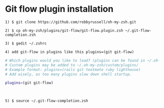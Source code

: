 # Git flow plugin installation

    1) $ git clone https://github.com/robbyrussell/oh-my-zsh.git 

    2) $ cp oh-my-zsh/plugins/git-flow/git-flow.plugin.zsh ~/.git-flow-completion.zsh

    3) $ gedit ~/.zshrc

    4) add git-flow in plugins like this plugins=(git git-flow)

```bash
# Which plugins would you like to load? (plugins can be found in ~/.oh-my-zsh/plugins/*)
# Custom plugins may be added to ~/.oh-my-zsh/custom/plugins/
# Example format: plugins=(rails git textmate ruby lighthouse)
# Add wisely, as too many plugins slow down shell startup.

plugins=(git git-flow)
    
   
```

    5) $ source ~/.git-flow-completion.zsh
